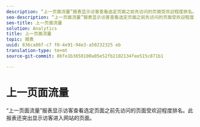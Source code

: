 ```yaml
---
description: “上一页面流量”报表显示访客查看选定页面之前先访问的页面受欢迎程度排名。此报表还突出显示访客进入网站的页面。
seo-description: “上一页面流量”报表显示访客查看选定页面之前先访问的页面受欢迎程度排名。此报表还突出显示访客进入网站的页面。
seo-title: 上一页面流量
solution: Analytics
title: 上一页面流量
topic: 报表
uuid: 836ca86f-c7 f0-4e91-94e3-a50232325 eb
translation-type: tm+mt
source-git-commit: 86fe1b3650100a05e52fb2102134fee515c871b1

---
```



# 上一页面流量

“上一页面流量”报表显示访客查看选定页面之前先访问的页面受欢迎程度排名。此报表还突出显示访客进入网站的页面。

